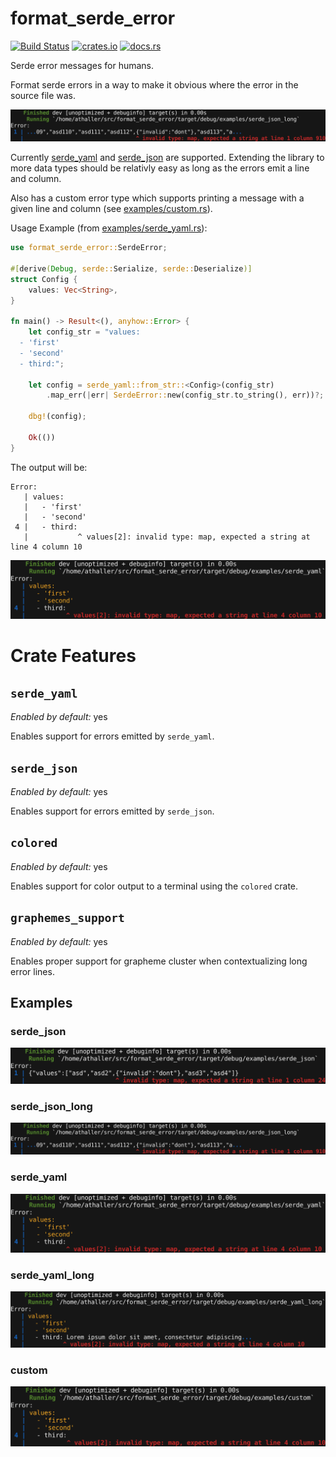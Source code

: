 # format_serde_error

[![Build Status](https://github.com/AlexanderThaller/format_serde_error/workflows/Rust/badge.svg?branch=main)](https://github.com/AlexanderThaller/format_serde_error/actions?query=workflow%3ARusteain)
[![crates.io](https://img.shields.io/crates/v/format_serde_error.svg)](https://crates.io/crates/format_serde_error)
[![docs.rs](https://docs.rs/format_serde_error/badge.svg)](https://docs.rs/format_serde_error)

Serde error messages for humans.

Format serde errors in a way to make it obvious where the error in the source file was.

!["example serde_json_long output"](resources/example_output/serde_json_long.png)

Currently [serde_yaml](https://github.com/serde-rs/json) and
[serde_json](https://github.com/dtolnay/serde-yaml) are supported. Extending the
library to more data types should be relativly easy as long as the errors
emit a line and column.

Also has a custom error type which supports printing a message with a given
line and column (see [examples/custom.rs](examples/custom.rs)).

Usage Example (from [examples/serde_yaml.rs](examples/serde_yaml.rs)):

```rust
use format_serde_error::SerdeError;

#[derive(Debug, serde::Serialize, serde::Deserialize)]
struct Config {
    values: Vec<String>,
}

fn main() -> Result<(), anyhow::Error> {
    let config_str = "values:
  - 'first'
  - 'second'
  - third:";

    let config = serde_yaml::from_str::<Config>(config_str)
        .map_err(|err| SerdeError::new(config_str.to_string(), err))?;

    dbg!(config);

    Ok(())
}
```

The output will be:

```
Error:
   | values:
   |   - 'first'
   |   - 'second'
 4 |   - third:
   |           ^ values[2]: invalid type: map, expected a string at line 4 column 10
```

!["example serde_yaml output"](resources/example_output/serde_yaml.png)

# Crate Features

## `serde_yaml`
*Enabled by default:* yes

Enables support for errors emitted by `serde_yaml`.

## `serde_json`
*Enabled by default:* yes

Enables support for errors emitted by `serde_json`.

## `colored`
*Enabled by default:* yes

Enables support for color output to a terminal using the `colored` crate.

## `graphemes_support`
*Enabled by default:* yes

Enables proper support for grapheme cluster when contextualizing long error lines.

## Examples

### serde_json
!["example serde_json output"](resources/example_output/serde_json.png)

### serde_json_long
!["example serde_json_long output"](resources/example_output/serde_json_long.png)

### serde_yaml
!["example serde_yaml output"](resources/example_output/serde_yaml.png)

### serde_yaml_long
!["example serde_yaml_long output"](resources/example_output/serde_yaml_long.png)

### custom
!["example custom output"](resources/example_output/custom.png)
